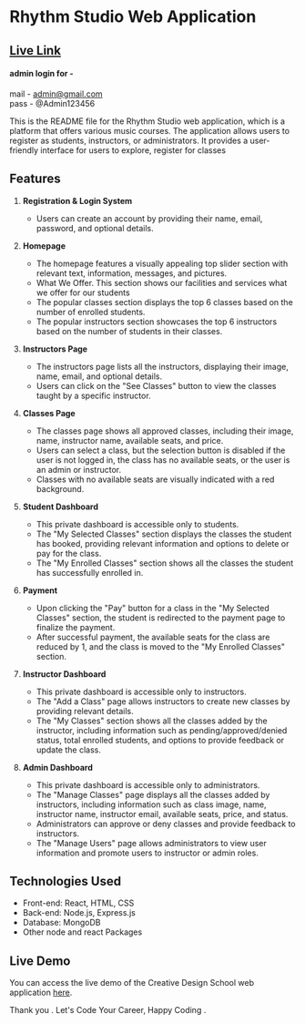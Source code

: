 # Rhythm Studio Web Application


## <a href="https://summer-camp-79afc.web.app" target="_blank"> Live Link </a> 
#### admin login for - <br>

mail - admin@gmail.com <br>
pass - @Admin123456


This is the README file for the Rhythm Studio web application, which is a platform that offers various music courses. The application allows users to register as students, instructors, or administrators. It provides a user-friendly interface for users to explore, register for classes

## Features

1. **Registration & Login System**

   - Users can create an account by providing their name, email, password, and optional details.

2. **Homepage**

   - The homepage features a visually appealing top slider section with relevant text, information, messages, and pictures.
   - What We Offer. This section shows our facilities and services what we offer for our students
   - The popular classes section displays the top 6 classes based on the number of enrolled students.
   - The popular instructors section showcases the top 6 instructors based on the number of students in their classes.
  

3. **Instructors Page**

   - The instructors page lists all the instructors, displaying their image, name, email, and optional details.
   - Users can click on the "See Classes" button to view the classes taught by a specific instructor.

4. **Classes Page**

   - The classes page shows all approved classes, including their image, name, instructor name, available seats, and price.
   - Users can select a class, but the selection button is disabled if the user is not logged in, the class has no available seats, or the user is an admin or instructor.
   - Classes with no available seats are visually indicated with a red background.

5. **Student Dashboard**

   - This private dashboard is accessible only to students.
   - The "My Selected Classes" section displays the classes the student has booked, providing relevant information and options to delete or pay for the class.
   - The "My Enrolled Classes" section shows all the classes the student has successfully enrolled in.

6. **Payment**

   - Upon clicking the "Pay" button for a class in the "My Selected Classes" section, the student is redirected to the payment page to finalize the payment.
   - After successful payment, the available seats for the class are reduced by 1, and the class is moved to the "My Enrolled Classes" section.

7. **Instructor Dashboard**

   - This private dashboard is accessible only to instructors.
   - The "Add a Class" page allows instructors to create new classes by providing relevant details.
   - The "My Classes" section shows all the classes added by the instructor, including information such as pending/approved/denied status, total enrolled students, and options to provide feedback or update the class.

8. **Admin Dashboard**
   - This private dashboard is accessible only to administrators.
   - The "Manage Classes" page displays all the classes added by instructors, including information such as class image, name, instructor name, instructor email, available seats, price, and status.
   - Administrators can approve or deny classes and provide feedback to instructors.
   - The "Manage Users" page allows administrators to view user information and promote users to instructor or admin roles.

## Technologies Used

- Front-end: React, HTML, CSS
- Back-end: Node.js, Express.js
- Database: MongoDB
- Other node and react  Packages



## Live Demo

You can access the live demo of the Creative Design School web application [here](https://creative-design-school.web.app/).



Thank you . Let's Code Your Career, Happy Coding .
